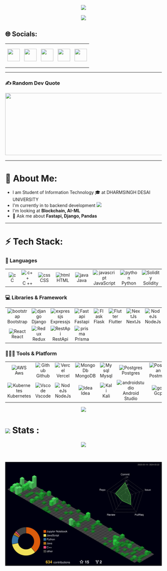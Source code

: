 

<p align="center">
  <a href="https://github.com/DenverCoder1/readme-typing-svg"><img src="https://readme-typing-svg.demolab.com?font=Fira+Code&color=%23C8BE25&size=35&center=true&vCenter=true&width=600&height=100&lines=Hi,+I'm+Mihir+Hadavani++;"></a>
</p>

<div id="header" align="center">
  
<img src="https://user-images.githubusercontent.com/78534043/230702315-61c57f39-ef9b-4e8b-b1ff-d6cbbb64c808.png">
</div>

## 🌐 Socials:
<table align="center">
  <tr>
    <td>
      <a href = "https://facebook.com/mihir2107"><img height="40" width="40" src="https://cdn.simpleicons.org/facebook" /> </a> 
    </td>
    <td>
      <a href = "https://www.instagram.com/_mihirh.21"><img height="40" width="40" src="https://cdn.simpleicons.org/instagram" /></a> 
    </td>
    <td>
      <a href = "https://linkedin.com/in/mihir-hadavani-996263232"><img height="40" width="40" src="https://cdn.simpleicons.org/linkedin" /></a> 
    </td>
<td>
  <a href = "https://twitter.com/mihirh21"><img height="40" width="40" src="https://cdn.simpleicons.org/twitter" /></a> 
</td>
    <td>
      
<a href = "https://www.youtube.com/channel/UCjBiyOWjudpNUWcq5n2rCcQ"><img height="40" width="40" src="https://cdn.simpleicons.org/youtube" /></a>
    </td>
  </tr>
</table>







<hr>

### ✍️ Random Dev Quote
<div align="center">
  
<img height = "200" width = "600" src = "https://quotes-github-readme.vercel.app/api?theme=radical&type=horizontal"/>
</div>

<hr>

# 💫 About Me:

  - I am Student of Information Technology 🎓 at DHARMSINGH DESAI UNIVERSITY
  - I'm currently in to backend development <img src="https://media.giphy.com/media/WUlplcMpOCEmTGBtBW/giphy.gif" width="30">
  - I'm looking at **Blockchain, AI-ML**
  - 💬 Ask me about **Fastapi, Django, Pandas**

<hr>

# ⚡ Tech Stack:

### 🚀 Languages

<table align="center">
  <tr>
    <td align="center" width="90">
      <img src="https://skillicons.dev/icons?i=c" width="45" height="45" alt="c" title="c" />
      <br>C
    </td>
    <td align="center" width="90">
      <img src="https://techstack-generator.vercel.app/cpp-icon.svg" width="45" height="45" alt="c++" title="c++" />
      <br>C ++
    </td>
    <td align="center" width="90">
      <img src="https://skillicons.dev/icons?i=css" width="45" height="45" alt="css" title="css" />
      <br>CSS
    </td>
    <td align="center" width="90">
      <img src="https://skillicons.dev/icons?i=html" width="45" height="45" alt="html" title="html" />
      <br>HTML
    </td>
<td align="center" width="90">
      <img src="https://techstack-generator.vercel.app/java-icon.svg" width="45" height="45" alt="java" title="java" />
      <br>Java
    </td>
<td align="center" width="90">
      <img src="https://techstack-generator.vercel.app/js-icon.svg" width="45" height="45" alt="javascript" title="javascript" />
      <br>JavaScript
    </td>
    <td align="center" width="90">
      <img src="https://techstack-generator.vercel.app/python-icon.svg" width="45" height="45" alt="python" title="python" />
      <br>Python
    </td>
    <td align="center" width="90">
      <img src="https://skillicons.dev/icons?i=solidity" width="45" height="45" alt="Solidity" title="Solidity" />
      <br>Solidity
    </td>
    
  </tr>
</table>

### 💻 Libraries & Framework
<table align="center">
  <tr>
    <td align="center" width="90">
      <img src="https://skillicons.dev/icons?i=bootstrap" width="45" height="45" alt="bootstrap" title="bootstrap" />
      <br>Bootstrap
    </td>
    <td align="center" width="90">
      <img src="https://techstack-generator.vercel.app/django-icon.svg" width="45" height="45" alt="django" title="django" />
      <br>Django
    </td>
    <td align="center" width="90">
      <img src="https://skillicons.dev/icons?i=expressjs" width="45" height="45" alt="expressjs" title="expressjs" />
      <br>Expressjs
    </td>
    <td align="center" width="90">
      <img src="https://skillicons.dev/icons?i=fastapi" width="45" height="45" alt="Fastapi" title="fastapi" />
      <br>Fastapi
    </td>
    <td align="center" width="90">
      <img src="https://skillicons.dev/icons?i=flask" width="45" height="45" alt="Flask" title="Flask" />
      <br>Flask
    </td>
    <td align="center" width="90">
      <img src="https://skillicons.dev/icons?i=flutter" width="45" height="45" alt="Flutter" title="Flutter" />
      <br>Flutter
    </td>
    <td align="center" width="90">
      <img src="https://skillicons.dev/icons?i=nextjs" width="45" height="45" alt="NextJs" title="NextJs" />
      <br>NextJs
    </td>
    <td align="center" width="90">
      <img src="https://skillicons.dev/icons?i=nodejs" width="45" height="45" alt="NodeJs" title="NodeJs" />
      <br>NodeJs
    </td>
  </tr>
  <tr>
<td align="center" width="90">
      <img src="https://techstack-generator.vercel.app/react-icon.svg" width="45" height="45" alt="React" title="React" />
      <br>React
    </td>
    <td align="center" width="90">
      <img src="https://techstack-generator.vercel.app/redux-icon.svg" width="45" height="45" alt="Redux" title="Redux" />
      <br>Redux
    </td>
    <td align="center" width="90">
      <img src="https://techstack-generator.vercel.app/restapi-icon.svg" width="45" height="45" alt="RestApi" title="RestApi" />
      <br>RestApi
    </td>
    <td align="center" width="90">
      <img src="https://skillicons.dev/icons?i=prisma" width="45" height="45" alt="prisma" title="prisma" />
      <br>Prisma
    </td>
  </tr>
</table>

### 🧑🏻‍💻 Tools & Platform

<table align="center">
  <tr>
     <td align="center" width="90">
      <img src="https://techstack-generator.vercel.app/aws-icon.svg" width="45" height="45" alt="AWS" title="Aws" />
      <br>Aws
    </td>
     <td align="center" width="90">
      <img src="https://techstack-generator.vercel.app/github-icon.svg" width="45" height="45" alt="Github" title="Github" />
      <br>Github
    </td>
    <td align="center" width="90">
      <img src="https://skillicons.dev/icons?i=vercel" width="45" height="45" alt="Vercel" title="Vercel" />
      <br>Vercel
    </td>
    <td align="center" width="90">
      <img src="https://skillicons.dev/icons?i=mongodb" width="45" height="45" alt="MongoDb" title="MongoDb" />
      <br>MongoDB
    </td>
     <td align="center" width="90">
      <img src="https://techstack-generator.vercel.app/mysql-icon.svg" width="45" height="45" alt="Mysql" title="Mysql" />
      <br>Mysql
    </td>
    <td align="center" width="90">
      <img src="https://skillicons.dev/icons?i=postgres" width="45" height="45" alt="Postgres" title="Postgres" />
      <br>Postgres
    </td>
    <td align="center" width="90">
      <img src="https://skillicons.dev/icons?i=postman" width="45" height="45" alt="Postman" title="Postman" />
      <br>Postman 
    </td>
     <td align="center" width="90">
      <img src="https://techstack-generator.vercel.app/docker-icon.svg" width="45" height="45" alt="Docker" title="Docker" />
      <br>Docker
    </td>
    </tr>
  <tr>
     <td align="center" width="90">
      <img src="https://techstack-generator.vercel.app/kubernetes-icon.svg" width="45" height="45" alt="Kubernetes" title="Kubernetes" />
      <br>Kubernetes
    </td>
    <td align="center" width="90">
      <img src="https://skillicons.dev/icons?i=vscode" width="45" height="45" alt="Vscode" title="Vscode" />
      <br>Vscode
    </td>
    <td align="center" width="90">
      <img src="https://skillicons.dev/icons?i=nodejs" width="45" height="45" alt="NodeJs" title="NodeJs" />
      <br>NodeJs
    </td>
    <td align="center" width="90">
      <img src="https://skillicons.dev/icons?i=idea" width="45" height="45" alt="Idea" title="Idea" />
      <br>Idea
    </td>
    <td align="center" width="90">
      <img src="https://skillicons.dev/icons?i=kali" width="45" height="45" alt="Kali" title="Kali" />
      <br>Kali
    </td>
        <td align="center" width="90">
      <img src="https://skillicons.dev/icons?i=androidstudio" width="45" height="45" alt="androidstudio" title="androidstudio" />
      <br>Android Studio
    </td>
        <td align="center" width="90">
      <img src="https://skillicons.dev/icons?i=gcp" width="45" height="45" alt="gcp" title="gcp" />
      <br>Gcp
    </td>
        <td align="center" width="90">
      <img src="https://techstack-generator.vercel.app/webpack-icon.svg" width="45" height="45" alt="webpack" title="webpack" />
      <br>Webpack
    </td>
    
  </tr>
</table>

<div align="center">
 <img src="https://user-images.githubusercontent.com/73097560/115834477-dbab4500-a447-11eb-908a-139a6edaec5c.gif"> 
<br>
</div>




# <img src="https://media.giphy.com/media/cj87CxfRtrUifF3Ryk/giphy.gif" width="40"> Stats :
<div align="center">



   <a  href="http://www.github.com/mihirh19" align ='center'><img align = "center" src="https://github-readme-streak-stats.herokuapp.com/?user=mihirh19&theme=radical&hide_border=true" /></a> 
 <br><br><br> 
  <div align="center">
<img src="./profile-3d-contrib/profile-night-green.svg" width="650" alt="Netlify" title="Netlify" />
</div>

</div>


